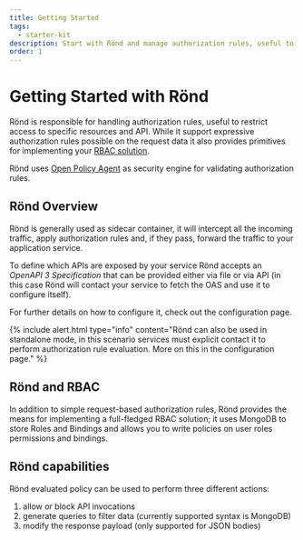 ```yaml
---
title: Getting Started
tags:
  - starter-kit
description: Start with Rönd and manage authorization rules, useful to restrict access to specific resources and API.
order: 1
---
```


# Getting Started with Rönd

Rönd is responsible for handling authorization rules, useful to restrict access to specific resources and API.
While it support expressive authorization rules possible on the request data it also provides primitives for implementing your [RBAC solution](#Rönd-and-rbac).

Rönd uses [Open Policy Agent](https://www.openpolicyagent.org/) as security engine for validating authorization rules.

## Rönd Overview

Rönd is generally used as sidecar container, it will intercept all the incoming traffic, apply authorization rules and, if they pass, forward the traffic to your application service.

To define which APIs are exposed by your service Rönd accepts an _OpenAPI 3 Specification_ that can be provided either via file or via API (in this case Rönd will contact your service to fetch the OAS and use it to configure itself).

For further details on how to configure it, check out the configuration page.

{% 
  include alert.html 
  type="info" 
  content="Rönd can also be used in standalone mode, in this scenario services must explicit contact it to perform authorization rule evaluation. More on this in the configuration page." 
%}


## Rönd and RBAC

In addition to simple request-based authorization rules, Rönd provides the means for implementing a full-fledged RBAC solution; it uses MongoDB to store Roles and Bindings and allows you to write policies on user roles permissions and bindings.

## Rönd capabilities

Rönd evaluated policy can be used to perform three different actions:

1. allow or block API invocations
1. generate queries to filter data (currently supported syntax is MongoDB) 
1. modify the response payload (only supported for JSON bodies)

